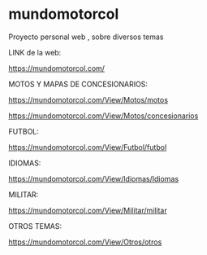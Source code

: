 # mundomotorcol
Proyecto personal web , sobre diversos temas

LINK de la web:

https://mundomotorcol.com/

MOTOS Y MAPAS DE CONCESIONARIOS:

https://mundomotorcol.com/View/Motos/motos


https://mundomotorcol.com/View/Motos/concesionarios

FUTBOL:

https://mundomotorcol.com/View/Futbol/futbol


IDIOMAS:

https://mundomotorcol.com/View/Idiomas/Idiomas


MILITAR:

https://mundomotorcol.com/View/Militar/militar



OTROS TEMAS:


https://mundomotorcol.com/View/Otros/otros
